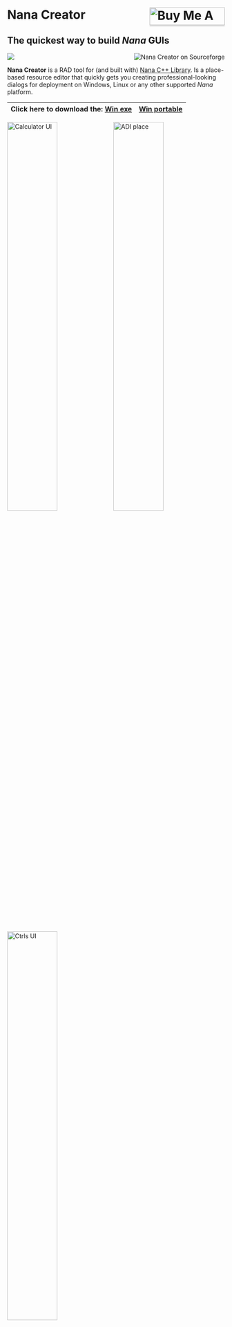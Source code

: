 
# Nana Creator <a href="https://www.buymeacoffee.com/besh81" target="_blank"><img align="right" src="https://www.buymeacoffee.com/assets/img/custom_images/orange_img.png" alt="Buy Me A Coffee" style="height: 41px !important;width: 174px !important;box-shadow: 0px 3px 2px 0px rgba(190, 190, 190, 0.5) !important;-webkit-box-shadow: 0px 3px 2px 0px rgba(190, 190, 190, 0.5) !important;" ></a>
## The quickest way to build *Nana* GUIs

<img align="right" src="https://img.shields.io/sourceforge/dt/nana-creator.svg" alt="Nana Creator on Sourceforge">

[![](https://img.shields.io/badge/dependencies-nana%20Lib%201.8%20develop-blue.svg?longCache=true&style=for-the-badge)](https://github.com/cnjinhao/nana)


**Nana Creator** is a RAD tool for (and built with) [Nana C++ Library](https://github.com/cnjinhao/nana). Is a place-based resource editor that quickly gets you creating professional-looking dialogs for deployment on Windows, Linux or any other supported *Nana* platform.

Click here to download the: [Win exe](https://sourceforge.net/projects/nana-creator/files/latest/download) | [Win portable](https://sourceforge.net/projects/nana-creator/files/portable_win)
------------- | ------------- 

<img src="https://besh81.github.io/nana-creator-docs/img/calc.jpg" alt="Calculator UI" width="48%"></a>  <img src="https://besh81.github.io/nana-creator-docs/img/adi.jpg" alt="ADI place" width="48%"></a>
<img src="https://besh81.github.io/nana-creator-docs/img/ctrls.jpg" alt="Ctrls UI" width="48%"></a>


#### Used libraries:
- [nana](https://github.com/cnjinhao/nana)
- [pugixml](https://pugixml.org/)

### How to Build
To correctly build Nana creator enable PNG & JPG support in Nana.
Here the instruction to [Configure-Third-Party-Libraries-for-Nana](https://github.com/cnjinhao/nana/wiki/Configuration-of-Third-Party-Libraries-for-Nana)


### Tutorials
- [Basic tutorial](https://besh81.github.io/nana-creator-docs/Basic_Tutorial.html)
- [Toolbar tutorial](https://besh81.github.io/nana-creator-docs/Toolbar_Tutorial.html)
